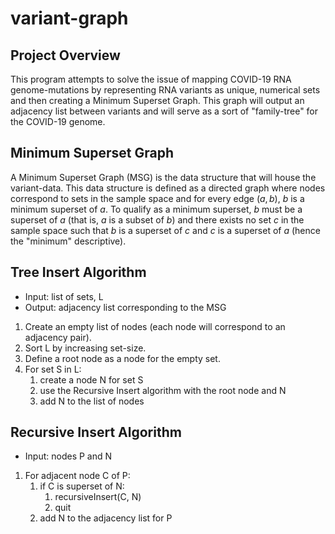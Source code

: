 # variant-graph

## Project Overview
This program attempts to solve the issue of mapping COVID-19 RNA genome-mutations by representing RNA variants as unique, numerical sets and then creating a Minimum Superset Graph. This graph will output an adjacency list between variants and will serve as a sort of "family-tree" for the COVID-19 genome.

## Minimum Superset Graph
A Minimum Superset Graph (MSG) is the data structure that will house the variant-data. This data structure is defined as a directed graph where nodes correspond to sets in the sample space and for every edge $(a,b)$, $b$ is a minimum superset of $a$. To qualify as a minimum superset, $b$ must be a superset of $a$ (that is, $a$ is a subset of $b$) and there exists no set $c$ in the sample space such that $b$ is a superset of $c$ and $c$ is a superset of $a$ (hence the "minimum" descriptive). 

## Tree Insert Algorithm
* Input: list of sets, L
* Output: adjacency list corresponding to the MSG

1. Create an empty list of nodes (each node will correspond to an adjacency pair).
2. Sort L by increasing set-size.
3. Define a root node as a node for the empty set.
4. For set S in L:
    1. create a node N for set S
    2. use the Recursive Insert algorithm with the root node and N
    3. add N to the list of nodes

## Recursive Insert Algorithm
* Input: nodes P and N

1. For adjacent node C of P:
    1. if C is superset of N:
        1. recursiveInsert(C, N)
        2. quit
    2. add N to the adjacency list for P
    
